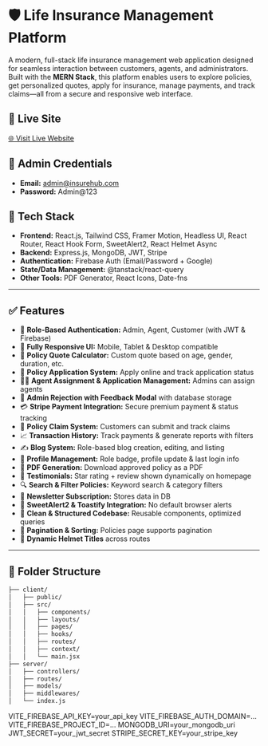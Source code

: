 # 🛡️ Life Insurance Management Platform

A modern, full-stack life insurance management web application designed for seamless interaction between customers, agents, and administrators. Built with the **MERN Stack**, this platform enables users to explore policies, get personalized quotes, apply for insurance, manage payments, and track claims—all from a secure and responsive web interface.

## 🔗 Live Site

[🌐 Visit Live Website](https://assignment-11-6aa37.web.app/)

## 🔐 Admin Credentials

-   **Email:** admin@insurehub.com
-   **Password:** Admin@123

## 🧠 Tech Stack

-   **Frontend:** React.js, Tailwind CSS, Framer Motion, Headless UI, React Router, React Hook Form, SweetAlert2, React Helmet Async
-   **Backend:** Express.js, MongoDB, JWT, Stripe
-   **Authentication:** Firebase Auth (Email/Password + Google)
-   **State/Data Management:** @tanstack/react-query
-   **Other Tools:** PDF Generator, React Icons, Date-fns

---

## ✅ Features

-   🔐 **Role-Based Authentication:** Admin, Agent, Customer (with JWT & Firebase)
-   📱 **Fully Responsive UI:** Mobile, Tablet & Desktop compatible
-   🎯 **Policy Quote Calculator:** Custom quote based on age, gender, duration, etc.
-   🧾 **Policy Application System:** Apply online and track application status
-   👩‍💼 **Agent Assignment & Application Management:** Admins can assign agents
-   💬 **Admin Rejection with Feedback Modal** with database storage
-   💳 **Stripe Payment Integration:** Secure premium payment & status tracking
-   📁 **Policy Claim System:** Customers can submit and track claims
-   📈 **Transaction History:** Track payments & generate reports with filters
-   ✍️ **Blog System:** Role-based blog creation, editing, and listing
-   📸 **Profile Management:** Role badge, profile update & last login info
-   📜 **PDF Generation:** Download approved policy as a PDF
-   🌟 **Testimonials:** Star rating + review shown dynamically on homepage
-   🔍 **Search & Filter Policies:** Keyword search & category filters
-   📰 **Newsletter Subscription:** Stores data in DB
-   🎉 **SweetAlert2 & Toastify Integration:** No default browser alerts
-   🧠 **Clean & Structured Codebase:** Reusable components, optimized queries
-   🔁 **Pagination & Sorting:** Policies page supports pagination
-   🎨 **Dynamic Helmet Titles** across routes

---

## 🧭 Folder Structure

```bash
├── client/
│   ├── public/
│   ├── src/
│   │   ├── components/
│   │   ├── layouts/
│   │   ├── pages/
│   │   ├── hooks/
│   │   ├── routes/
│   │   ├── context/
│   │   └── main.jsx
├── server/
│   ├── controllers/
│   ├── routes/
│   ├── models/
│   ├── middlewares/
│   └── index.js
```

VITE_FIREBASE_API_KEY=your_api_key
VITE_FIREBASE_AUTH_DOMAIN=...
VITE_FIREBASE_PROJECT_ID=...
MONGODB_URI=your_mongodb_uri
JWT_SECRET=your_jwt_secret
STRIPE_SECRET_KEY=your_stripe_key
